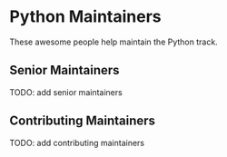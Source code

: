 # Python Maintainers

These awesome people help maintain the Python track.

## Senior Maintainers

TODO: add senior maintainers

## Contributing Maintainers

TODO: add contributing maintainers
